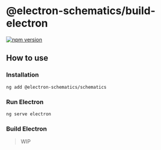 # @electron-schematics/build-electron
[![npm version](https://img.shields.io/npm/v/%40electron-schematics/schematics.svg)](https://npmjs.org/package/%40electron-schematics/schematics)

## How to use

### Installation

```
ng add @electron-schematics/schematics
```

### Run Electron
```
ng serve electron
```

### Build Electron
> WIP
 